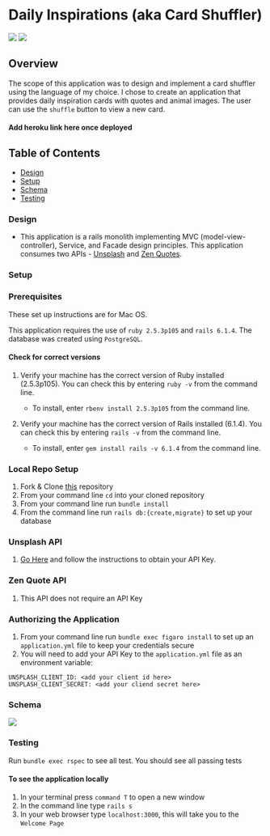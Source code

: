 # Daily Inspirations (aka Card Shuffler)
![](https://img.shields.io/badge/Rails-6.1.4-informational?style=flat&logo=<LOGO_NAME>&logoColor=white&color=4e03fc)
![](https://img.shields.io/badge/Ruby-2.5.3p105-informational?style=flat&logo=<LOGO_NAME>&logoColor=white&color=fc0324)

## Overview

The scope of this application was to design and implement a card shuffler using the language of my choice.
I chose to create an application that provides daily inspiration cards with quotes and animal images. The user can use the `shuffle` button to view a new card.


#### Add heroku link here once deployed

## Table of Contents
  - [Design](#design)
  - [Setup](#setup)
  - [Schema](#schema)
  - [Testing](#testing)

### Design

  * This application is a rails monolith implementing MVC (model-view-controller), Service, and Facade design principles. This application consumes two APIs - [Unsplash](https://unsplash.com/documentation#search-photos) and [Zen Quotes](https://premium.zenquotes.io/zenquotes-documentation/).

### Setup
### Prerequisites
These set up instructions are for Mac OS.

This application requires the use of `ruby 2.5.3p105` and `rails 6.1.4`.
The database was created using `PostgreSQL`.

#### Check for correct versions

1. Verify your machine has the correct version of Ruby installed (2.5.3p105).  You can check this by entering `ruby -v` from the command line.
    - To install, enter `rbenv install 2.5.3p105` from the command line.   

2. Verify your machine has the correct version of Rails installed (6.1.4).  You can check this by entering `rails -v` from the command line.
    - To install, enter `gem install rails -v 6.1.4` from the command line.

### Local Repo Setup

1. Fork & Clone [this](https://github.com/dcoleman21/Card_shuffler) repository
2. From your command line `cd` into your cloned repository
3. From your command line run `bundle install`
4. From the command line run `rails db:{create,migrate}` to set up your database

### Unsplash API

1. [Go Here](https://unsplash.com/documentation#creating-a-developer-account) and follow the instructions to obtain your API Key.

### Zen Quote API

1. This API does not require an API Key

### Authorizing the Application
1. From your command line run `bundle exec figaro install` to set up an `application.yml` file to keep your credentials secure
2. You will need to add your API Key to the `application.yml` file as an environment variable:
  ```
  UNSPLASH_CLIENT_ID: <add your client id here>
  UNSPLASH_CLIENT_SECRET: <add your cliend secret here>
  ```

### Schema

![](images/card_shuffler_schema.png)

### Testing
Run `bundle exec rspec` to see all test. You should see all passing tests

#### To see the application locally
1. In your terminal press `command T` to open a new window
2. In the command line type `rails s`
3. In your web browser type `localhost:3000`, this will take you to the `Welcome Page`
